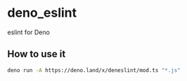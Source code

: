 # deno_eslint
eslint for Deno
## How to use it
```bash
deno run -A https://deno.land/x/deneslint/mod.ts "*.js"
```
